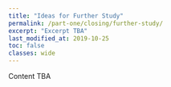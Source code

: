 ```yaml
---
title: "Ideas for Further Study"
permalink: /part-one/closing/further-study/
excerpt: "Excerpt TBA"
last_modified_at: 2019-10-25
toc: false
classes: wide
---
```



Content TBA